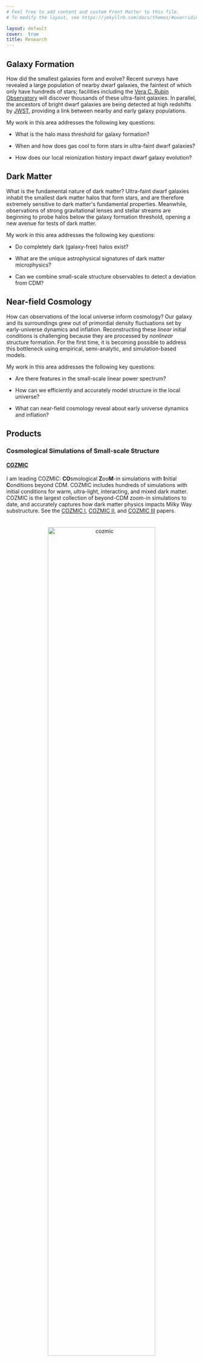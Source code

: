 ```yaml
---
# Feel free to add content and custom Front Matter to this file.
# To modify the layout, see https://jekyllrb.com/docs/themes/#overriding-theme-defaults

layout: default
cover:  true
title: Research
---
```


## Galaxy Formation

How did the smallest galaxies form and evolve? Recent surveys have revealed a large population of nearby dwarf galaxies, the faintest of which only have hundreds of stars; facilities including the <a href="https://www.lsst.org/">Vera C. Rubin Observatory</a> will discover thousands of these ultra-faint galaxies. In parallel, the ancestors of bright dwarf galaxies are being detected at high redshifts by <a href="https://webb.nasa.gov/">JWST</a>, providing a link between nearby and early galaxy populations.

My work in this area addresses the following key questions:

* What is the halo mass threshold for galaxy formation?

* When and how does gas cool to form stars in ultra-faint dwarf galaxies?

* How does our local reionization history impact dwarf galaxy evolution?

## Dark Matter

What is the fundamental nature of dark matter? Ultra-faint dwarf galaxies inhabit the smallest dark matter halos that form stars, and are therefore extremely sensitive to dark matter's fundamental properties. Meanwhile, observations of strong gravitational lenses and stellar streams are beginning to probe halos below the galaxy formation threshold, opening a new avenue for tests of dark matter.

My work in this area addresses the following key questions:

* Do completely dark (galaxy-free) halos exist?

* What are the unique astrophysical signatures of dark matter microphysics?

* Can we combine small-scale structure observables to detect a deviation from CDM?

## Near-field Cosmology

How can observations of the local universe inform cosmology? Our galaxy and its surroundings grew out of primordial density fluctuations set by early-universe dynamics and inflation. Reconstructing these *linear* initial conditions is challenging because they are processed by *nonlinear* structure formation. For the first time, it is becoming possible to address this bottleneck using empirical, semi-analytic, and simulation-based models.

My work in this area addresses the following key questions:

* Are there features in the small-scale linear power spectrum?

* How can we efficiently and accurately model structure in the local universe?

* What can near-field cosmology reveal about early universe dynamics and inflation?

## Products

### Cosmological Simulations of Small-scale Structure

#### [COZMIC](https://zenodo.org/records/14649137)

<p style="margin-bottom: 35px">
I am leading COZMIC: <b>CO</b>smological <b>Z</b>oo<b>M</b>-in simulations with <b>I</b>nitial <b>C</b>onditions beyond CDM. COZMIC includes hundreds of simulations with initial conditions for warm, ultra-light, interacting, and mixed dark matter. COZMIC is the largest collection of beyond-CDM zoom-in simulations to date, and accurately captures how dark matter physics impacts Milky Way substructure. See the <a href="https://arxiv.org/abs/2410.03635">COZMIC I</a>, <a href="https://arxiv.org/abs/2411.03431">COZMIC II</a>, and <a href="https://arxiv.org/abs/2412.13065">COZMIC III</a> papers.
</p>

<p align="center">
<img src="https://eonadler.github.io/assets/img/cozmic_viz.jpeg" alt="cozmic" width="75%">
</p>
<p style="line-height: 1.0; margin-top: -15px; margin-bottom: -20px"><sub> 
COZMIC simulations with initial conditions for warm dark matter (first row), ultra-light "fuzzy" dark matter (second row), and dark matter--proton scattering models (bottom rows). Adapted from <a href="https://arxiv.org/abs/2410.03635">Nadler et al. 2024</a>.
</sub></p>

#### [SIDM Concerto](https://zenodo.org/records/14933624)

<p style="margin-bottom: 35px">
I am leading SIDM Concerto: cosmological zoom-in simulations of strong, velocity-dependent self-interacting dark matter (SIDM) models spanning seven decades of subhalo mass. These simulations provide a benchmark for testing SIDM predictions with astrophysical observations of dwarf galaxies, strong lenses, and stellar streams.
</p>

<p align="center">
<img src="https://eonadler.github.io/assets/img/concerto_viz.jpeg" alt="concerto" width="75%">
</p>
<p style="line-height: 1.0; margin-top: -25px; margin-bottom: -20px"><sub> 
SIDM Concerto simulations of an LMC-mass (top left), Milky Way-mass (top right), group-mass (bottom left), and cluster-mass (bottom right) host. Adapted from <a href="https://arxiv.org/abs/2503.10748">Nadler et al. 2025</a>.
</sub></p>


#### [Milky Way-est](https://web.stanford.edu/group/gfc/gfcsims/build/html/mwest_overview.html)

<p style="margin-bottom: 35px">
I co-developed <a href="https://arxiv.org/abs/2404.08043">Milky Way-est</a>: a cosmological dark matter-only zoom-in simulation suite of 20 systems that specifically resemble the Milky Way. Milky Way-est provides a realistic template for modeling our galaxy's substructure in CDM, including its satellite galaxy and stellar stream population.
</p>

![Halo004]({{eonadler.github.io}}/assets/img/frame__halo_004_mwest_00000.png){:width="19.5%"}
![Halo113]({{eonadler.github.io}}/assets/img/frame__halo_113_mwest_00000.png){:width="19.5%"}
![Halo222]({{eonadler.github.io}}/assets/img/frame__halo_222_mwest_00000.png){:width="19.5%"}
![Halo659]({{eonadler.github.io}}/assets/img/frame__halo_659_mwest_00000.png){:width="19.5%"}
![Halo756]({{eonadler.github.io}}/assets/img/frame__halo_756_mwest_00000.png){:width="19.5%"}
<p style="line-height: 1.0; margin-top: -10px; margin-bottom: -10px"><sub> 
Dark matter distributions in five Milky Way-est simulations. Each image is centered on a Milky Way-mass host halo; analogs of the Milky Way's largest satellite, the LMC, are visible near the center of each system. Adapted from <a href="https://arxiv.org/abs/2404.08043">Buch & Nadler et al. 2024</a>.
</sub></p>

#### [Symphony](https://web.stanford.edu/group/gfc/gfcsims/build/html/symphony_overview.html)

<p style="margin-bottom: 35px">
I led <a href="https://iopscience.iop.org/article/10.3847/1538-4357/acb68c">Symphony</a>, a compilation of 262 cosmological dark matter-only zoom-in simulations spanning four decades of host halo mass. Symphony includes host halos with masses similar to the LMC, Milky Way, group-mass systems (e.g., strong gravitational lenses), low-mass galaxy clusters, and massive galaxy clusters.
</p>

### Empirical and Semi-analytic Models

#### Galaxy Formation Threshold

I am developing predictions for the mass spectrum of dark matter halos that form stars. By including molecular hydrogen cooling and relative streaming motion between dark matter and baryons, this model predicts that halos down to 10 million solar masses today form stars, while smaller systems remain dark. This threshold is significantly smaller than previous predictions that were based only on atomic hydrogen cooling and reionization.

<p align="center">
<img src="https://eonadler.github.io/assets/img/fgal_viz.jpeg" alt="fgal" width="125%">
</p>
<p style="line-height: 1.0; margin-top: -15px; margin-bottom: -20px"><sub> 
The fraction of dark matter halos that form galaxies (left panel) and a sample of halo growth histories (right panel). Blue lines show predictions including molecular hydrogen cooling and dark matter--baryon streaming; the orange lines only include atomic hydrogen cooling and reionization. Halos that pass above the thick lines in the right panel form stars. Adapted from <a href="https://arxiv.org/abs/2503.04885">Nadler 2025</a>.
</sub></p>

#### Faint-end Galaxy--Halo Connection

<p style="margin-bottom: 32px">
I have developed an empirical model and inference framework for the galaxy--halo connection that extends to the faintest dwarf galaxies. This framework includes a <a href="https://iopscience.iop.org/article/10.3847/1538-4357/aac266">machine-learning model for satellite disruption due to central galaxies</a>, an <a href="https://iopscience.iop.org/article/10.3847/1538-4357/ab040e">empirical model for the subhalo--satellite galaxy connection</a>, and <a href="https://iopscience.iop.org/article/10.3847/1538-4357/ad3bb1">forecasts for future surveys</a>.
</p>

<p style="margin-bottom: 30px">
In <a href="https://iopscience.iop.org/article/10.3847/1538-4357/ab846a">Nadler et al. (2020)</a>, I applied this framework to Milky Way satellites observed by the <a href="https://www.darkenergysurvey.org/">Dark Energy Survey</a> and <a href="https://www2.ifa.hawaii.edu/research/Pan-STARRS.shtml">Pan-STARRS1</a> to reveal the impact of LMC satellites and constrain the faint-end galaxy--halo connection.
</p>

![galhalo]({{eonadler.github.io}}/assets/img/galhalo.png){:width="100%"}
<p style="line-height: 1.0; margin-top: -15px; margin-bottom: -15px"><sub>
The fraction of low-mass halos that host galaxies (left panel) and the corresponding stellar mass--halo mass relation (right panel), derived by combining a galaxy--halo connection model with observations of the Milky Way dwarf satellite galaxy population. Blue regions are allowed by the data. The smallest halos consistent with hosting ultra-faint dwarf galaxies weigh ~100 million solar masses, and may have formed stars through molecular hydrogen cooling. Adapted from <a href="https://iopscience.iop.org/article/10.3847/1538-4357/ab846a">Nadler et al. (2020)</a>.
</sub></p>

#### Constrained Merger Trees

<p style="margin-bottom: 32px">
I am expanding the open-source structure and galaxy formation model <a href="https://github.com/galacticusorg/galacticus/wiki">GALACTICUS</a> to efficiently and accurately generate constrained realizations of the Milky Way's subhalo and satellite galaxy population. This tool will be thousands of times faster than existing methods and calibrated on COZMIC simulations. In <a href="https://academic.oup.com/mnras/article/521/3/3201/7068109?login=false">Nadler et al. 2022</a>, I introduced the constrained merger tree technique to model high-redshift JWST galaxies.
</p>

![galacticus]({{eonadler.github.io}}/assets/img/galacticus.png){:width="100%"}
<p style="line-height: 1.0; margin-top: -15px; margin-bottom: -20px"><sub> 
Example of a Milky Way system's merger tree (left panel) and dark matter substructure (right panel) generated using GALACTICUS. The constrained merger tree technique guarantees that the Milky Way host (black) accretes an LMC analog (red).
</sub></p>

### Dark Matter Constraints and Predictions

#### Small-scale Structure Limits

<p style="margin-bottom: 32px">
In <a href="https://journals.aps.org/prl/abstract/10.1103/PhysRevLett.126.091101">Nadler et al. (2021a)</a>, I used the Milky Way satellite framework described above to constrain dark matter's production mechanism, particle mass, and Standard Model interactions. In <a href="https://iopscience.iop.org/article/10.3847/1538-4357/abf9a3">Nadler et al. (2021b)</a>, I combined these constraints with strong lensing flux ratio statistics to set the most stringent warm dark matter limit to date.
</p>

![dm]({{eonadler.github.io}}/assets/img/dm_constraints.png){:width="100%"}
<p style="line-height: 1.0; margin-top: -15px; margin-bottom: -15px"><sub> 
Constraints on sterile neutrino warm dark matter (left panel) and dark matter--Standard Model interactions (right panel) derived using the population of ultra-faint dwarf galaxies near the Milky Way. Red and blue regions are excluded by our analysis, which improves upon other astrophysical limits and complements direct detection experiments. Adapted from <a href="https://journals.aps.org/prl/abstract/10.1103/PhysRevLett.126.091101">Nadler et al. (2021a)</a>.
</sub></p>

#### Self-interacting Dark Matter Predictions

In <a href="https://iopscience.iop.org/article/10.3847/2041-8213/ad0e09">Nadler, Yang, & Yu (2023)</a>, I ran the first cosmological simulation with strong, velocity-dependent dark matter self-interactions in a strong lens analog. The predicted halo and subhalo populations explain the extremely dense substructure in the strong lens SDSSJ0946+1006 and the rotation curves of isolated ultra-diffuse galaxies.

## Miscellaneous

I have led and advised projects in the following areas (see [mentoring](./mentorship.markdown) for more information about student projects):

* Dwarf galaxy star formation history modeling ([Wang & Nadler et al. 2021](https://iopscience.iop.org/article/10.3847/1538-4357/ac024a), [2024](https://arxiv.org/abs/2404.14500));

* Milky Way satellite constraints on dark matter's formation epoch ([Das & Nadler 2021](https://journals.aps.org/prd/abstract/10.1103/PhysRevD.103.043517)), particle lifetime ([Mau & Nadler et al. 2022](https://iopscience.iop.org/article/10.3847/1538-4357/ac6e65)), and interactions with radiation ([Crumrine & Nadler et al. 2024](https://arxiv.org/abs/2406.19458);

* Tidal disruption and dynamical friction modeling in self-interacting ultra-light dark matter ([Glennon & Nadler et al. 2022](https://journals.aps.org/prd/abstract/10.1103/PhysRevD.105.123540); [Glennon, Musoke, Nadler et al. 2024](https://journals.aps.org/prd/abstract/10.1103/PhysRevD.109.063501));

* Effects of dark matter--baryon interactions on 21-cm cosmology ([Driskell & Nadler et al. 2022](https://journals.aps.org/prd/abstract/10.1103/PhysRevD.106.103525));

* Dwarf galaxy detection using GAIA ([Darragh-Ford & Nadler et al. 2021](https://iopscience.iop.org/article/10.3847/1538-4357/ac0053));

* Halo clustering in the effective field theory of large-scale structure ([Nadler et al. 2018](https://iopscience.iop.org/article/10.1088/1475-7516/2018/02/058));

* Hydrodynamic simulations of halo formation ([Nadler et al. 2017](https://academic.oup.com/mnras/article/470/1/500/3837819?login=false)).